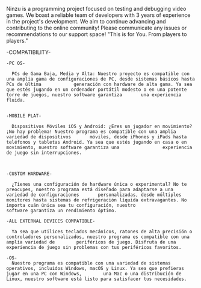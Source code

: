 
Ninzu is a programming project focused on testing and debugging video games.
We boast a reliable team of developers with 3 years of experience in the project's development.
We aim to continue advancing and contributing to the online community!
Please communicate any issues or recommendations to our support space!
"This is for You. From players to players."

-COMPATIBILITY-


    -PC OS-
    
      PCs de Gama Baja, Media y Alta: Nuestro proyecto es compatible con una amplia gama de configuraciones de PC, desde sistemas básicos hasta PCs de última            generación con hardware de alta gama. Ya sea que estés jugando en un ordenador portátil modesto o en una potente torre de juegos, nuestro software garantiza       una experiencia fluida.

      
    -MOBILE PLAT-
    
      Dispositivos Móviles iOS y Android: ¿Eres un jugador en movimiento? ¡No hay problema! Nuestro programa es compatible con una amplia variedad de dispositivos       móviles, desde iPhones y iPads hasta teléfonos y tabletas Android. Ya sea que estés jugando en casa o en movimiento, nuestro software garantiza una                experiencia de juego sin interrupciones.
        
        
        
    -CUSTOM HARDWARE-
    
      ¿Tienes una configuración de hardware única o experimental? No te preocupes, nuestro programa está diseñado para adaptarse a una variedad de configuraciones       personalizadas, desde múltiples monitores hasta sistemas de refrigeración líquida extravagantes. No importa cuán única sea tu configuración, nuestro               software garantiza un rendimiento óptimo.

    -ALL EXTERNAL DEVICES COMPATIBLE-
    
      Ya sea que utilices teclados mecánicos, ratones de alta precisión o controladores personalizados, nuestro programa es compatible con una amplia variedad de        periféricos de juego. Disfruta de una experiencia de juego sin problemas con tus periféricos favoritos.

    -OS-
      Nuestro programa es compatible con una variedad de sistemas operativos, incluidos Windows, macOS y Linux. Ya sea que prefieras jugar en una PC con Windows,        una Mac o una distribución de Linux, nuestro software está listo para satisfacer tus necesidades.


